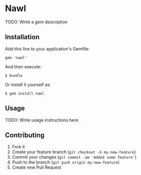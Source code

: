 # Nawl

TODO: Write a gem description

## Installation

Add this line to your application's Gemfile:

    gem 'nawl'

And then execute:

    $ bundle

Or install it yourself as:

    $ gem install nawl

## Usage

TODO: Write usage instructions here

## Contributing

1. Fork it
2. Create your feature branch (`git checkout -b my-new-feature`)
3. Commit your changes (`git commit -am 'Added some feature'`)
4. Push to the branch (`git push origin my-new-feature`)
5. Create new Pull Request
